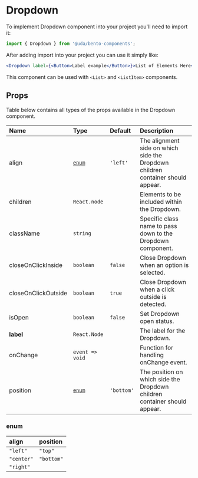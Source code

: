 # Dropdown

To implement Dropdown component into your project you'll need to import it:

```jsx
import { Dropdown } from '@uda/bento-components';
```

After adding import into your project you can use it simply like:

```jsx
<Dropdown label={<Button>Label example</Button>}>List of Elements Here</Dropdown>
```

This component can be used with `<List>` and `<ListItem>` components.

## Props

Table below contains all types of the props available in the Dropdown component.

| Name                | Type            | Default    | Description                                                                     |
| :------------------ | :-------------- | :--------- | :------------------------------------------------------------------------------ |
| align               | [`enum`](#enum) | `'left'`   | The alignment side on which side the Dropdown children container should appear. |
| children            | `React.node`    |            | Elements to be included within the Dropdown.                                    |
| className           | `string`        |            | Specific class name to pass down to the Dropdown component.                     |
| closeOnClickInside  | `boolean`       | `false`    | Close Dropdown when an option is selected.                                      |
| closeOnClickOutside | `boolean`       | `true`     | Close Dropdown when a click outside is detected.                                |
| isOpen              | `boolean`       | `false`    | Set Dropdown open status.                                                       |
| **label**           | `React.Node`    |            | The label for the Dropdown.                                                     |
| onChange            | `event => void` |            | Function for handling onChange event.                                           |
| position            | [`enum`](#enum) | `'bottom'` | The position on which side the Dropdown children container should appear.       |

### enum

| align      | position   |
| :--------- | :--------- |
| `"left"`   | `"top"`    |
| `"center"` | `"bottom"` |
| `"right"`  |

